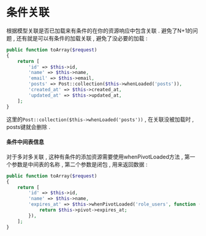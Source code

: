 # 条件关联

根据模型关联是否已加载来有条件的在你的资源响应中包含关联 . 避免了N+1的问题 , 还有就是可以有条件的加载关联 , 避免了没必要的加载 :

```php
public function toArray($request)
{
    return [
        'id' => $this->id,
        'name' => $this->name,
        'email' => $this->email,
        'posts' => Post::collection($this->whenLoaded('posts')),
        'created_at' => $this->created_at,
        'updated_at' => $this->updated_at,
    ];
}
```

这里的`Post::collection($this->whenLoaded('posts'))` , 在关联没被加载时 , posts键就会删除 .

#### 条件中间表信息

对于多对多关联 , 这种有条件的添加资源需要使用whenPivotLoaded方法 , 第一个参数是中间表的名称 , 第二个参数是闭包 , 用来返回数据 : 

```php
public function toArray($request)
{
    return [
        'id' => $this->id,
        'name' => $this->name,
        'expires_at' => $this->whenPivotLoaded('role_users', function () {
            return $this->pivot->expires_at;
        }),
    ];
}
```



